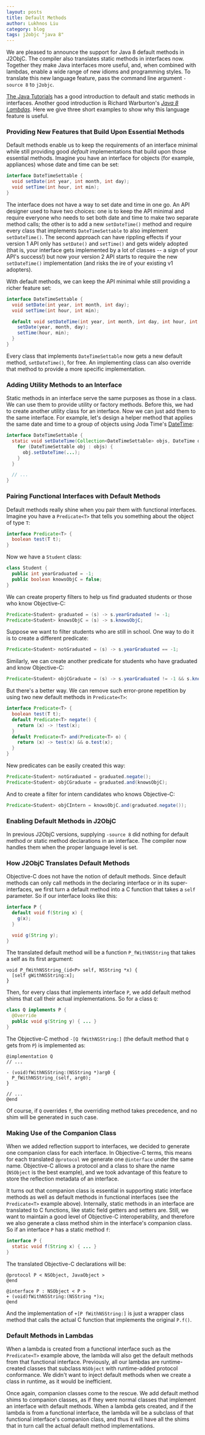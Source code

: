 ```yaml
---
layout: posts
title: Default Methods
author: Lukhnos Liu
category: blog
tags: j2objc "java 8"
---
```


We are pleased to announce the support for Java 8 default methods in J2ObjC.
The compiler also translates static methods in interfaces now. Together they
make Java interfaces more useful, and, when combined with lambdas, enable a wide
range of new idioms and programming styles. To translate this new language
feature, pass the command line argument `-source 8` to `j2objc`.

[The Java
Tutorials](https://docs.oracle.com/javase/tutorial/java/IandI/defaultmethods.html)
has a good introduction to default and static methods in interfaces. Another
good introduction is Richard Warburton's [_Java 8
Lambdas_](http://shop.oreilly.com/product/0636920030713.do). Here we give three
short examples to show why this language feature is useful.


### Providing New Features that Build Upon Essential Methods

Default methods enable us to keep the requirements of an interface minimal
while still providing good *default* implementations that build upon those
essential methods. Imagine you have an interface for objects (for example,
appliances) whose date and time can be set:

```java
interface DateTimeSettable {
  void setDate(int year, int month, int day);
  void setTime(int hour, int min);
}
```

The interface does not have a way to set date and time in one go. An API
designer used to have two choices: one is to keep the API minimal and require
everyone who needs to set both date and time to make two separate method calls;
the other is to add a new `setDateTime()` method and require every class that
implements `DateTimeSettable` to also implement `setDateTime()`. The second
approach can have rippling effects if your version 1 API only has `setDate()`
and `setTime()` and gets widely adopted (that is, your interface gets
implemented by a lot of classes -- a sign of your API's success!) but now your
version 2 API starts to require the new `setDateTime()` implementation (and
risks the ire of your existing v1 adopters).

With default methods, we can keep the API minimal while still providing a richer
feature set:

```java
interface DateTimeSettable {
  void setDate(int year, int month, int day);
  void setTime(int hour, int min);

  default void setDateTime(int year, int month, int day, int hour, int min) {
    setDate(year, month, day);
    setTime(hour, min);
  }
}
```


Every class that implements `DateTimeSettable` now gets a new default method,
`setDateTime()`, for free. An implementing class can also override that method
to provide a more specific implementation.


### Adding Utility Methods to an Interface

Static methods in an interface serve the same purposes as those in a class. We
can use them to provide utility or factory methods. Before this, we had to
create another utility class for an interface. Now we can just add them to the
same interface. For example, let's design a helper method that applies the same
date and time to a group of objects using Joda Time's
[DateTime](http://www.joda.org/joda-time/apidocs/org/joda/time/base/AbstractDateTime.html):

```java
interface DateTimeSettable {
  static void setDateTime(Collection<DateTimeSettable> objs, DateTime dateTime) {
    for (DateTimeSettable obj : objs) {
      obj.setDateTime(...);
    }
  }

  // ...
}
```


### Pairing Functional Interfaces with Default Methods

Default methods really shine when you pair them with functional interfaces.
Imagine you have a `Predicate<T>` that tells you something about the object of
type `T`:

```java
interface Predicate<T> {
  boolean test(T t);
}
```

Now we have a `Student` class:

```java
class Student {
  public int yearGraduated = -1;
  public boolean knowsObjC = false;
}
```

We can create property filters to help us find graduated students or those who
know Objective-C:

```java
Predicate<Student> graduated = (s) -> s.yearGraduated != -1;
Predicate<Student> knowsObjC = (s) -> s.knowsObjC;
```

Suppose we want to filter students who are still in school. One way to do it is
to create a different predicate:

```java
Predicate<Student> notGraduated = (s) -> s.yearGraduated == -1;
```

Similarly, we can create another predicate for students who have graduated and
know Objective-C:

```java
Predicate<Student> objCGraduate = (s) -> s.yearGraduated != -1 && s.knowsObjC;
```

But there's a better way. We can remove such error-prone repetition by using
two new default methods in `Predicate<T>`:

```java
interface Predicate<T> {
  boolean test(T t);
  default Predicate<T> negate() {
    return (x) -> !test(x);
  }
  default Predicate<T> and(Predicate<T> o) {
    return (x) -> test(x) && o.test(x);
  }
}
```

New predicates can be easily created this way:

```java
Predicate<Student> notGraduated = graduated.negate();
Predicate<Student> objCGraduate = graduated.and(knowsObjC);
```

And to create a filter for intern candidates who knows Objective-C:

```java
Predicate<Student> objCIntern = knowsObjC.and(graduated.negate());
```


### Enabling Default Methods in J2ObjC

In previous J2ObjC versions, supplying `-source 8` did nothing for default method
or static method declarations in an interface. The compiler now handles them
when the proper language level is set.


### How J2ObjC Translates Default Methods

Objective-C does not have the notion of default methods. Since default methods
can only call methods in the declaring interface or in its super-interfaces, we
first turn a default method into a C function that takes a `self` parameter. So
if our interface looks like this:

```java
interface P {
  default void f(String x) {
    g(x);
  }

  void g(String y);
}
```

The translated default method will be a function `P_fWithNSString` that takes a
self as its first argument:

```objc
void P_fWithNSString_(id<P> self, NSString *x) {
  [self gWithNSString:x];
}
```

Then, for every class that implements interface `P`, we add default method shims
that call their actual implementations. So for a class `Q`:

```java
class Q implements P {
  @Override
  public void g(String y) { ... }
}
```

The Objective-C method `-[Q fWithNSString:]` (the default method that `Q` gets
from `P`) is implemented as:

```objc
@implementation Q
// ...

- (void)fWithNSString:(NSString *)arg0 {
  P_fWithNSString_(self, arg0);
}

// ...
@end
```

Of course, if `Q` overrides `f`, the overriding method takes precedence, and no
shim will be generated in such case.


### Making Use of the Companion Class

When we added reflection support to interfaces, we decided to generate one
companion class for each interface. In Objective-C terms, this means for each
translated `@protocol` we generate one `@interface` under the same name.
Objective-C allows a protocol and a class to share the name (`NSObject` is the
best example), and we took advantage of this feature to store the reflection
metadata of an interface.

It turns out that companion class is essential in supporting static interface
methods as well as default methods in functional interfaces (see the
`Predicate<T>` example above). Internally, static methods in an interface are
translated to C functions, like static field getters and setters are.  Still, we
want to maintain a good level of Objective-C interoperability, and therefore we
also generate a class method shim in the interface's companion class. So if an
interface `P` has a static method `f`:

```java
interface P {
  static void f(String x) { ... }
}
```

The translated Objective-C declarations will be:

```objc
@protocol P < NSObject, JavaObject >
@end

@interface P : NSObject < P >
+ (void)fWithNSString:(NSString *)x;
@end
```

And the implementation of `+[P fWithNSString:]` is just a wrapper class method
that calls the actual C function that implements the original `P.f()`.


### Default Methods in Lambdas

When a lambda is created from a functional interface such as the `Predicate<T>`
example above, the lambda will also get the default methods from that functional
interface. Previously, all our lambdas are runtime-created classes that subclass
`NSObject` with runtime-added protocol conformance. We didn't want to inject
default methods when we create a class in runtime, as it would be inefficient.

Once again, companion classes come to the rescue. We add default method shims
to companion classes, as if they were normal classes that implement an
interface with default methods. When a lambda gets created, and if the lambda
is from a functional interface, the lambda will be a subclass of that
functional interface's companion class, and thus it will have all the shims
that in turn call the actual default method implementations.

